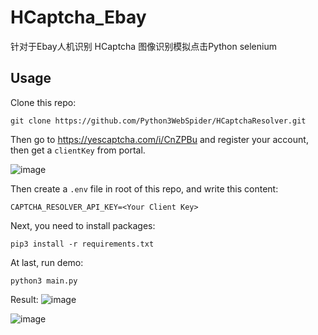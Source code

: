 # HCaptcha_Ebay
针对于Ebay人机识别
HCaptcha 图像识别模拟点击Python selenium

## Usage

Clone this repo:

```
git clone https://github.com/Python3WebSpider/HCaptchaResolver.git
```

Then go to https://yescaptcha.com/i/CnZPBu and register your account, then get a `clientKey` from portal.

![image](https://github.com/kingqky/HCaptcha_Ebay/assets/99392534/02d26fe0-1e8a-47c0-b271-e1e08d96baa0)


Then create a `.env` file in root of this repo, and write this content:

```
CAPTCHA_RESOLVER_API_KEY=<Your Client Key>
```
Next, you need to install packages:

```
pip3 install -r requirements.txt
```

At last, run demo:

```
python3 main.py
```

Result:
![image](https://github.com/kingqky/HCaptcha_Ebay/assets/99392534/f43266aa-7864-4c2b-b76e-7eb5bfc487b7)

![image](https://github.com/kingqky/HCaptcha_Ebay/assets/99392534/a40c175e-a06f-4197-805f-4acb1d494615)

